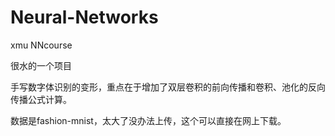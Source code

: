 # Neural-Networks
xmu NNcourse

很水的一个项目

手写数字体识别的变形，重点在于增加了双层卷积的前向传播和卷积、池化的反向传播公式计算。

数据是fashion-mnist，太大了没办法上传，这个可以直接在网上下载。


